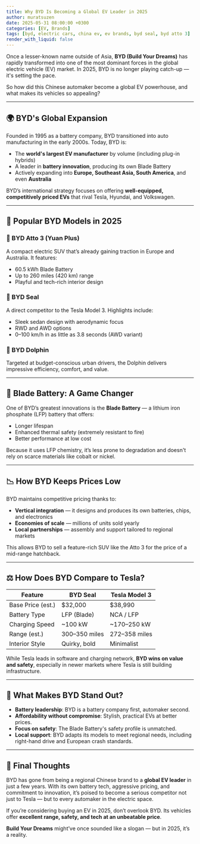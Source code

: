 ```yaml
---
title: Why BYD Is Becoming a Global EV Leader in 2025
author: muratsuzen
date: 2025-05-31 08:00:00 +0300
categories: [EV, Brands]
tags: [byd, electric cars, china ev, ev brands, byd seal, byd atto 3]
render_with_liquid: false
---
```


Once a lesser-known name outside of Asia, **BYD (Build Your Dreams)** has rapidly transformed into one of the most dominant forces in the global electric vehicle (EV) market. In 2025, BYD is no longer playing catch-up — it's setting the pace.

So how did this Chinese automaker become a global EV powerhouse, and what makes its vehicles so appealing?

---

## 🌍 BYD's Global Expansion

Founded in 1995 as a battery company, BYD transitioned into auto manufacturing in the early 2000s. Today, BYD is:

- The **world's largest EV manufacturer** by volume (including plug-in hybrids)
- A leader in **battery innovation**, producing its own Blade Battery
- Actively expanding into **Europe, Southeast Asia, South America**, and even **Australia**

BYD’s international strategy focuses on offering **well-equipped, competitively priced EVs** that rival Tesla, Hyundai, and Volkswagen.

---

## 🚗 Popular BYD Models in 2025

### 🔹 BYD Atto 3 (Yuan Plus)
A compact electric SUV that’s already gaining traction in Europe and Australia. It features:

- 60.5 kWh Blade Battery
- Up to 260 miles (420 km) range
- Playful and tech-rich interior design

### 🔹 BYD Seal
A direct competitor to the Tesla Model 3. Highlights include:

- Sleek sedan design with aerodynamic focus
- RWD and AWD options
- 0–100 km/h in as little as 3.8 seconds (AWD variant)

### 🔹 BYD Dolphin
Targeted at budget-conscious urban drivers, the Dolphin delivers impressive efficiency, comfort, and value.

---

## 🔋 Blade Battery: A Game Changer

One of BYD’s greatest innovations is the **Blade Battery** — a lithium iron phosphate (LFP) battery that offers:

- Longer lifespan
- Enhanced thermal safety (extremely resistant to fire)
- Better performance at low cost

Because it uses LFP chemistry, it’s less prone to degradation and doesn't rely on scarce materials like cobalt or nickel.

---

## 📉 How BYD Keeps Prices Low

BYD maintains competitive pricing thanks to:

- **Vertical integration** — it designs and produces its own batteries, chips, and electronics
- **Economies of scale** — millions of units sold yearly
- **Local partnerships** — assembly and support tailored to regional markets

This allows BYD to sell a feature-rich SUV like the Atto 3 for the price of a mid-range hatchback.

---

## ⚖️ How Does BYD Compare to Tesla?

| Feature             | BYD Seal             | Tesla Model 3        |
|---------------------|----------------------|----------------------|
| Base Price (est.)   | $32,000              | $38,990              |
| Battery Type        | LFP (Blade)          | NCA / LFP            |
| Charging Speed      | ~100 kW              | ~170–250 kW          |
| Range (est.)        | 300–350 miles        | 272–358 miles        |
| Interior Style      | Quirky, bold         | Minimalist           |

While Tesla leads in software and charging network, **BYD wins on value and safety**, especially in newer markets where Tesla is still building infrastructure.

---

## 🧠 What Makes BYD Stand Out?

- **Battery leadership**: BYD is a battery company first, automaker second.
- **Affordability without compromise**: Stylish, practical EVs at better prices.
- **Focus on safety**: The Blade Battery's safety profile is unmatched.
- **Local support**: BYD adapts its models to meet regional needs, including right-hand drive and European crash standards.

---

## 🏁 Final Thoughts

BYD has gone from being a regional Chinese brand to a **global EV leader** in just a few years. With its own battery tech, aggressive pricing, and commitment to innovation, it’s poised to become a serious competitor not just to Tesla — but to every automaker in the electric space.

If you’re considering buying an EV in 2025, don’t overlook BYD. Its vehicles offer **excellent range, safety, and tech at an unbeatable price**.

**Build Your Dreams** might’ve once sounded like a slogan — but in 2025, it’s a reality.
